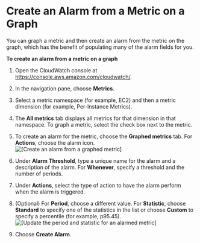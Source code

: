# Create an Alarm from a Metric on a Graph<a name="create_alarm_metric_graph"></a>

You can graph a metric and then create an alarm from the metric on the graph, which has the benefit of populating many of the alarm fields for you\.

**To create an alarm from a metric on a graph**

1. Open the CloudWatch console at [https://console\.aws\.amazon\.com/cloudwatch/](https://console.aws.amazon.com/cloudwatch/)\.

1. In the navigation pane, choose **Metrics**\.

1. Select a metric namespace \(for example, EC2\) and then a metric dimension \(for example, Per\-Instance Metrics\)\.

1. The **All metrics** tab displays all metrics for that dimension in that namespace\. To graph a metric, select the check box next to the metric\.

1. To create an alarm for the metric, choose the **Graphed metrics** tab\. For **Actions**, choose the alarm icon\.  
![\[Create an alarm from a graphed metric\]](http://docs.aws.amazon.com/AmazonCloudWatch/latest/monitoring/images/metric_graph_alarm.png)

1. Under **Alarm Threshold**, type a unique name for the alarm and a description of the alarm\. For **Whenever**, specify a threshold and the number of periods\.

1. Under **Actions**, select the type of action to have the alarm perform when the alarm is triggered\.

1. \(Optional\) For **Period**, choose a different value\. For **Statistic**, choose **Standard** to specify one of the statistics in the list or choose **Custom** to specify a percentile \(for example, p95\.45\)\.  
![\[Update the period and statistic for an alarmed metric\]](http://docs.aws.amazon.com/AmazonCloudWatch/latest/monitoring/images/metric_alarm_period_statistic.png)

1. Choose **Create Alarm**\.